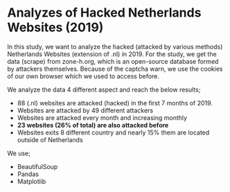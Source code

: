 # Analyzes of Hacked Netherlands Websites (2019)

In this study, we want to analyze the hacked (attacked by various methods) Netherlands Websites (extension of .nl) in 2019. For the study, we get the data (scrape) from zone-h.org, which is an open-source database formed by attackers themselves. Because of the captcha warn, we use the cookies of our own browser which we used to access before.

We analyze the data 4 different aspect and reach the below results;

- 88 (.nl) websites are attacked (hacked) in the first 7 months of 2019.
- Websites are attacked by 49 different attackers
- Websites are attacked every month and increasing monthly
- __23 websites (26% of total) are also attacked before__
- Websites exits 8 different country and nearly 15% them are located outside of Netherlands

We use;
- BeautifulSoup
- Pandas
- Matplotlib
